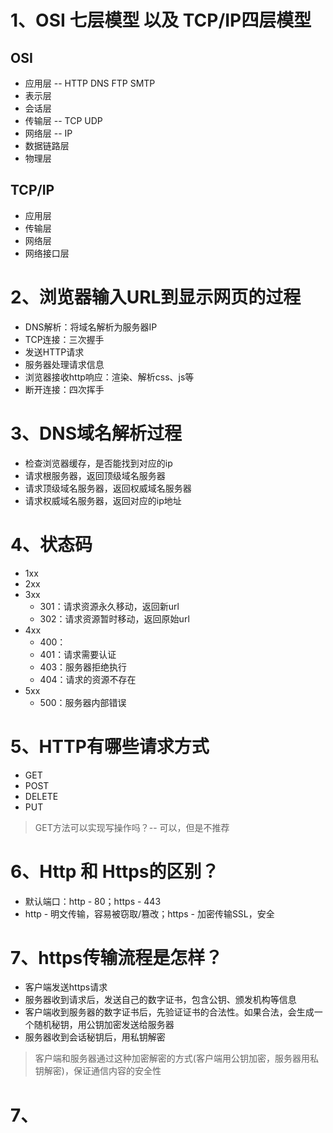 # 1、OSI 七层模型 以及 TCP/IP四层模型
## OSI
- 应用层 -- HTTP DNS FTP SMTP
- 表示层 
- 会话层
- 传输层 -- TCP UDP
- 网络层 -- IP
- 数据链路层
- 物理层
## TCP/IP
- 应用层
- 传输层
- 网络层
- 网络接口层

# 2、浏览器输入URL到显示网页的过程
- DNS解析：将域名解析为服务器IP
- TCP连接：三次握手
- 发送HTTP请求
- 服务器处理请求信息
- 浏览器接收http响应：渲染、解析css、js等
- 断开连接：四次挥手

# 3、DNS域名解析过程
- 检查浏览器缓存，是否能找到对应的ip
- 请求根服务器，返回顶级域名服务器
- 请求顶级域名服务器，返回权威域名服务器
- 请求权威域名服务器，返回对应的ip地址

# 4、状态码
- 1xx
- 2xx
- 3xx
  - 301：请求资源永久移动，返回新url
  - 302：请求资源暂时移动，返回原始url
- 4xx
  - 400：
  - 401：请求需要认证
  - 403：服务器拒绝执行
  - 404：请求的资源不存在
- 5xx
  - 500：服务器内部错误

# 5、HTTP有哪些请求方式
- GET
- POST
- DELETE
- PUT

> GET方法可以实现写操作吗？-- 可以，但是不推荐
> 
# 6、Http 和 Https的区别？
- 默认端口：http - 80；https - 443
- http - 明文传输，容易被窃取/篡改；https - 加密传输SSL，安全

# 7、https传输流程是怎样？
- 客户端发送https请求
- 服务器收到请求后，发送自己的数字证书，包含公钥、颁发机构等信息
- 客户端收到服务器的数字证书后，先验证证书的合法性。如果合法，会生成一个随机秘钥，用公钥加密发送给服务器
- 服务器收到会话秘钥后，用私钥解密

> 客户端和服务器通过这种加密解密的方式(客户端用公钥加密，服务器用私钥解密)，保证通信内容的安全性
> 
# 7、
